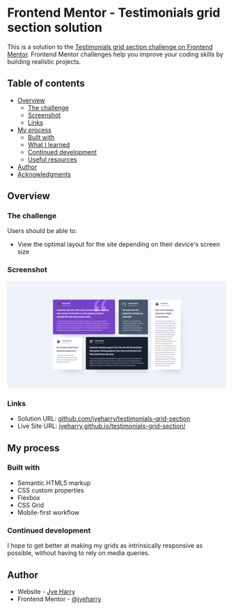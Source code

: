 # Frontend Mentor - Testimonials grid section solution

This is a solution to the [Testimonials grid section challenge on Frontend Mentor](https://www.frontendmentor.io/challenges/testimonials-grid-section-Nnw6J7Un7). Frontend Mentor challenges help you improve your coding skills by building realistic projects.

## Table of contents

- [Overview](#overview)
  - [The challenge](#the-challenge)
  - [Screenshot](#screenshot)
  - [Links](#links)
- [My process](#my-process)
  - [Built with](#built-with)
  - [What I learned](#what-i-learned)
  - [Continued development](#continued-development)
  - [Useful resources](#useful-resources)
- [Author](#author)
- [Acknowledgments](#acknowledgments)

## Overview

### The challenge

Users should be able to:

- View the optimal layout for the site depending on their device's screen size

### Screenshot

![](./screenshot.png)

### Links

- Solution URL: [github.com/jyeharry/testimonials-grid-section](https://github.com/jyeharry/testimonials-grid-section)
- Live Site URL: [jyeharry.github.io/testimonials-grid-section/](https://jyeharry.github.io/testimonials-grid-section/)

## My process

### Built with

- Semantic HTML5 markup
- CSS custom properties
- Flexbox
- CSS Grid
- Mobile-first workflow

### Continued development

I hope to get better at making my grids as intrinsically responsive as possible, without having to rely on media queries.

## Author

- Website - [Jye Harry](https://jyeharry.github.io/)
- Frontend Mentor - [@jyeharry](https://www.frontendmentor.io/profile/jyeharry)
